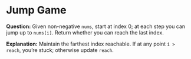 # Jump Game

**Question:**
Given non-negative `nums`, start at index 0; at each step you can jump up to `nums[i]`. Return whether you can reach the last index.

**Explanation:**
Maintain the farthest index reachable. If at any point `i > reach`, you’re stuck; otherwise update `reach`.